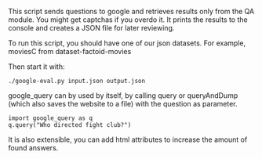 This script sends questions to google and retrieves results 
only from the QA module. You might get captchas if you overdo it.
It prints the results to the console and creates a JSON file
for later reviewing.

To run this script, you should have one of our json datasets.
For example, moviesC from dataset-factoid-movies 

Then start it with:
	
	./google-eval.py input.json output.json

google_query can by used by itself, by calling query or queryAndDump (which also saves the website to a file) with the question as parameter.

	import google_query as q
	q.query("Who directed fight club?")

It is also extensible, you can add html attributes to increase the amount of found answers.